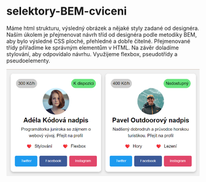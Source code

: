 # selektory-BEM-cviceni

Máme html strukturu, výsledný obrázek a nějaké styly zadané od designéra. Naším úkolem je přejmenovat návrh tříd od designéra podle metodiky BEM, aby bylo výsledné CSS ploché, přehledné a dobře čitelné. Přejmenované třídy přiřadíme ke správným elementům v HTML. Na závěr doladíme stylování, aby odpovídalo návrhu. Využijeme flexbox, pseudotřídy a pseudoelementy.

![výsledný obrázek](image.png) 
